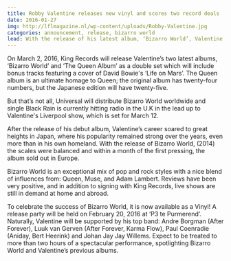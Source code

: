 ```yaml
---
title: Robby Valentine releases new vinyl and scores two record deals
date: 2016-01-27
img: http://lflmagazine.nl/wp-content/uploads/Robby-Valentine.jpg
categories: announcement, release, bizarro world
lead: With the release of his latest album, ‘Bizarro World’, Valentine has found a renewed success with concerts at home and abroad, and above all a contract with one of the largest record companies in Japan, King Records.
---
```


<p>On March 2, 2016, King Records will release Valentine’s two latest albums, ‘Bizarro World’ and ‘The Queen Album’ as a double set which will include bonus tracks featuring a cover of David Bowie's ‘Life on Mars’. The Queen album is an ultimate homage to Queen; the original album has twenty-four numbers, but the Japanese edition will have twenty-five.</p>

<p>But that’s not all, Universal will distribute Bizarro World worldwide and single Black Rain is currently hitting radio in the U.K in the lead up to Valentine's Liverpool show, which is set for March 12.</p>

<p>After the release of his debut album, Valentine’s career soared to great heights in Japan, where his popularity remained strong over the years, even more than in his own homeland. With the release of Bizarro World, (2014) the scales were balanced and within a month of the first pressing, the album sold out in Europe.</p>

<p>Bizarro World is an exceptional mix of pop and rock styles with a nice blend of influences from: Queen, Muse, and Adam Lambert. Reviews have been very positive, and in addition to signing with King Records, live shows are still in demand at home and abroad.</p>

<p>To celebrate the success of Bizarro World, it is now available as a Vinyl! A release party will be held on February 20, 2016 at ‘P3 te Purmerend’. Naturally, Valentine will be supported by his top band: Andre Borgman (After Forever), Luuk van Gerven (After Forever, Karma Flow), Paul Coenradie (Aniday, Bert Heerink) and Johan Jay Jay Willems. Expect to be treated to more than two hours of a spectacular performance, spotlighting Bizarro World and Valentine’s previous albums.</p>